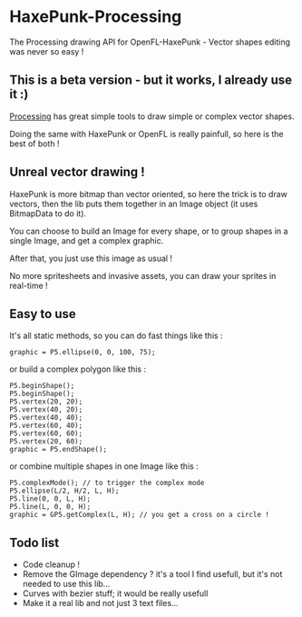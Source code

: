 HaxePunk-Processing
===================

The Processing drawing API for OpenFL-HaxePunk - Vector shapes editing was never so easy !

This is a beta version - but it works, I already use it :)
----------------------------------------

[Processing][1] has great simple tools to draw simple or complex vector shapes.

Doing the same with HaxePunk or OpenFL is really painfull, so here is the best of both !

Unreal vector drawing !
-----------------------

HaxePunk is more bitmap than vector oriented, so here the trick is to draw vectors, then the lib puts them together in an Image object (it uses BitmapData to do it).

You can choose to build an Image for every shape, or to group shapes in a single Image, and get a complex graphic.

After that, you just use this image as usual !

No more spritesheets and invasive assets, you can draw your sprites in real-time !

Easy to use
-----------

It's all static methods, so you can do fast things like this :

    graphic = P5.ellipse(0, 0, 100, 75);

or build a complex polygon like this :

    P5.beginShape();
    P5.beginShape();
    P5.vertex(20, 20);
    P5.vertex(40, 20);
    P5.vertex(40, 40);
    P5.vertex(60, 40);
    P5.vertex(60, 60);
    P5.vertex(20, 60);
    graphic = P5.endShape();

or combine multiple shapes in one Image like this :

    P5.complexMode(); // to trigger the complex mode
    P5.ellipse(L/2, H/2, L, H);
    P5.line(0, 0, L, H);
    P5.line(L, 0, 0, H);
    graphic = GP5.getComplex(L, H); // you get a cross on a circle !

Todo list
---------

 - Code cleanup !
 - Remove the GImage dependency ? it's a tool I find usefull, but it's not needed to use this lib...
 - Curves with bezier stuff; it would be really usefull
 - Make it a real lib and not just 3 text files...

  [1]: http://www.processing.org/reference/        